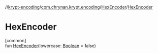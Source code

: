 //[krypt-encoding](../../../index.md)/[com.chrynan.krypt.encoding](../index.md)/[HexEncoder](index.md)/[HexEncoder](-hex-encoder.md)

# HexEncoder

[common]\
fun [HexEncoder](-hex-encoder.md)(lowercase: [Boolean](https://kotlinlang.org/api/latest/jvm/stdlib/kotlin/-boolean/index.html) = false)

